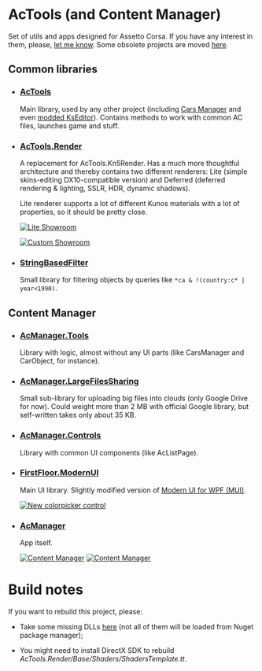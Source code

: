 # AcTools (and Content Manager)

Set of utils and apps designed for Assetto Corsa. If you have any interest in them, please, [let me know](https://trello.com/c/w5xT6ssZ/49-contacts). Some obsolete projects are moved [here](https://github.com/gro-ove/actools-utils).

## Common libraries

- ### [AcTools](https://github.com/gro-ove/actools/tree/master/AcTools)
    Main library, used by any other project (including [Cars Manager](https://ascobash.wordpress.com/2015/06/14/actools-uijson/) and even [modded KsEditor](https://ascobash.wordpress.com/2015/07/22/kseditor/)). Contains methods to work with common AC files, launches game and stuff.
    
- ### [AcTools.Render](https://github.com/gro-ove/actools/tree/master/AcTools.Render)
    A replacement for AcTools.Kn5Render. Has a much more thoughtful architecture and thereby contains two different renderers: Lite (simple skins-editing DX10-compatible version) and Deferred (deferred rendering & lighting, SSLR, HDR, dynamic shadows).

    Lite renderer supports a lot of different Kunos materials with a lot of properties, so it should be pretty close.
    
    [![Lite Showroom](http://i.imgur.com/neffgq2.png)](http://i.imgur.com/neffgq2.png)

    [![Custom Showroom](https://trello-attachments.s3.amazonaws.com/5717c5d2feb66091a673f1e8/1920x1080/237d1513a35509f5c48d969bdf4abd02/__custom_showroom_1461797524.jpg)](https://trello-attachments.s3.amazonaws.com/5717c5d2feb66091a673f1e8/1920x1080/237d1513a35509f5c48d969bdf4abd02/__custom_showroom_1461797524.jpg)

- ### [StringBasedFilter](https://github.com/gro-ove/actools/tree/master/StringBasedFilter)
    Small library for filtering objects by queries like `*ca & !(country:c* | year<1990)`.

## Content Manager

- ### [AcManager.Tools](https://github.com/gro-ove/actools/tree/master/AcManager.Tools)
    Library with logic, almost without any UI parts (like CarsManager and CarObject, for instance).

- ### [AcManager.LargeFilesSharing](https://github.com/gro-ove/actools/tree/master/AcManager.LargeFilesSharing)
    Small sub-library for uploading big files into clouds (only Google Drive for now). Could weight more than 2 MB with official Google library, but self-written takes only about 35 KB.

- ### [AcManager.Controls](https://github.com/gro-ove/actools/tree/master/AcManager.Controls)
    Library with common UI components (like AcListPage).

- ### [FirstFloor.ModernUI](https://github.com/gro-ove/actools/tree/master/FirstFloor.ModernUI)
    Main UI library. Slightly modified version of [Modern UI for WPF (MUI)](https://github.com/firstfloorsoftware/mui).

    [![New colorpicker control](http://i.imgur.com/5ZJnszR.png)](http://i.imgur.com/5ZJnszR.png)

- ### [AcManager](https://github.com/gro-ove/actools/tree/master/AcManager)
    App itself.

    [![Content Manager](http://i.imgur.com/WsovqYV.png)](http://i.imgur.com/WsovqYV.png)
    [![Content Manager](http://i.imgur.com/wvM1SMY.png)](http://i.imgur.com/wvM1SMY.png)

# Build notes

If you want to rebuild this project, please:

 - Take some missing DLLs [here](https://trello.com/c/JoXMYzwx/47-about-avs) (not all of them will be loaded from Nuget package manager);

 - You might need to install DirectX SDK to rebuild *AcTools.Render/Base/Shaders/ShadersTemplate.tt*.
